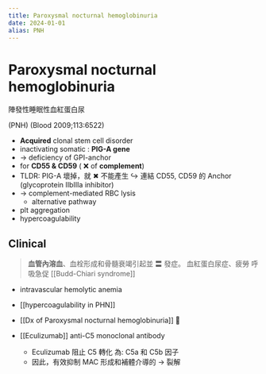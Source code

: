 ```yaml
---
title: Paroxysmal nocturnal hemoglobinuria
date: 2024-01-01
alias: PNH
---
```


# Paroxysmal nocturnal hemoglobinuria

陣發性睡眠性血紅蛋白尿

(PNH) (Blood 2009;113:6522)

- **Acquired** clonal stem cell disorder
- inactivating somatic : **PIG-A gene**
- → deficiency of GPI-anchor
- for **CD55 & CD59** ( ❌ of **complement**)
- TLDR: PIG-A 壞掉，就 ✖ 不能產生 ↪ 連結 CD55, CD59 的 Anchor (glycoprotein IIbIIIa inhibitor)
- → complement-mediated RBC lysis
  - alternative pathway
- plt aggregation
- hypercoagulability

## Clinical

> **血管內溶血**、血栓形成和骨髓衰竭引起並 〓 發症。
> 血紅蛋白尿症、疲勞 呼吸急促
> [[Budd-Chiari syndrome]]

- intravascular hemolytic anemia
- [[hypercoagulability in PHN]]

- [[Dx of Paroxysmal nocturnal hemoglobinuria]] 󰒗

- [[Eculizumab]] anti-C5 monoclonal antibody
  - Eculizumab 阻止 C5 轉化 為: C5a 和 C5b 因子
  - 因此，有效抑制 MAC 形成和補體介導的 → 裂解
